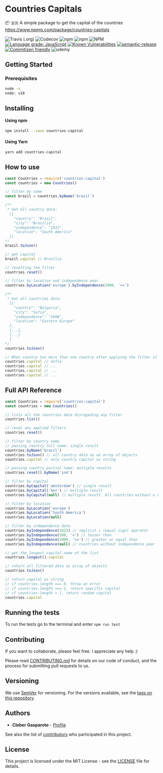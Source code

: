 # Countries Capitals
📦 🇧🇷 A simple package to get the capital of the countries https://www.npmjs.com/package/countries-capitals

![Travis (.org)](https://img.shields.io/travis/chgasparoto/countries-capitals?style=flat-square)
![Codecov](https://img.shields.io/codecov/c/github/chgasparoto/countries-capitals?style=flat-square)
![npm](https://img.shields.io/npm/v/countries-capitals?style=flat-square)
![npm](https://img.shields.io/npm/dw/countries-capitals?style=flat-square)
![NPM](https://img.shields.io/npm/l/countries-capitals?style=flat-square)
[![Language grade: JavaScript](https://img.shields.io/lgtm/grade/javascript/g/chgasparoto/countries-capitals.svg?logo=lgtm&logoWidth=18)](https://lgtm.com/projects/g/chgasparoto/countries-capitals/context:javascript)
[![Known Vulnerabilities](https://snyk.io//test/github/chgasparoto/countries-capitals/badge.svg?targetFile=package.json)](https://snyk.io//test/github/chgasparoto/countries-capitals?targetFile=package.json)
[![semantic-release](https://img.shields.io/badge/%20%20%F0%9F%93%A6%F0%9F%9A%80-semantic--release-e10079.svg)](https://github.com/semantic-release/semantic-release?style=flat-square)
[![Commitizen friendly](https://img.shields.io/badge/commitizen-friendly-brightgreen.svg)](http://commitizen.github.io/cz-cli?style=flat-square)
![udemy](https://img.shields.io/badge/udemy--course-countries--capitals-red?style=flat-square)

## Getting Started

### Prerequisites

```sh
node -v
node: v10
```

## Installing

#### Using npm
```sh
npm install --save countries-capital
```

#### Using Yarn
```sh
yarn add countries-capital
```

## How to use

```js
const Countries = require('countries-capital')
const countries = new Countries()

// filter by name
const brazil = countries.byName('brazil')

/**
 * Get all country data:
  [{
    "country": "Brazil",
    "city": "Brasília",
    "independence": "1822",
    "location": "South America"
  }]
*/
brazil.toJson()

// get capital
brazil.capital // Brasília

// resetting the filter
countries.reset()

// filter by location and independence year
countries.byLocation('europe').byIndependence(1900, '>=')

/**
 * Get all countries data:
  [{
    "country": "Bulgaria",
    "city": "Sofia",
    "independence": "1908",
    "location": "Eastern Europe"
  },
  {...},
  {...}
  ]
*/
countries.toJson()

// When country has more than one country after applying the filter it returns a random capital every time it calls .capital
countries.capital // Sofia
countries.capital // ...
countries.capital // ...
countries.capital // ...
```

## Full API Reference

```js
const Countries = require('countries-capital')
const countries = new Countries()

// lists all the countries data disregading any filter
countries.list()

// reset any applied filters
countries.reset()

// filter by country name
// passing country full name: single result
countries.byName('brazil')
countries.toJson() // all country data as an array of objects
countries.capital // only country capital as string

// passing country partial name: multiple results
countries.reset().byName('ind')

// filter by capital
countries.byCapital('amsterdam') // single result
countries.byCapital('ber') // multiple result
countries.byCapital(null) // multiple result. All countries without a Capital City

// filter by location
countries.byLocation('europe')
countries.byLocation('South America')
countries.byLocation(null)

// filter by independence date
countries.byIndependence(1822) // implicit = (equal sign) operator
countries.byIndependence(500, '<') // lesser than
countries.byIndependence(2000, '>=') // greater or equal than
countries.byIndependence(null) // countries without independence year

// get the longest capital name of the list
countries.longest().capital

// return all filtered data as array of objects
countries.toJson()

// return capital as string
// if countries.length === 0, throw an error
// if countries.length === 1, return specific capital
// if countries.length > 1, return random capital
countries.capital
```

## Running the tests

To run the tests go to the terminal and enter `npm run test`

## Contributing

If you want to collaborate, please feel free. I appreciate any help :)

Please read [CONTRIBUTING.md](CONTRIBUTING.md) for details on our code of conduct, and the process for submitting pull requests to us.

## Versioning

We use [SemVer](http://semver.org/) for versioning. For the versions available, see the [tags on this repository](https://github.com/chgasparoto/countries-capitals/tags).

## Authors

* **Cleber Gasparoto** - [Profile](https://github.com/chgasparoto)

See also the list of [contributors](https://github.com/chgasparoto/countries-capitals/contributors) who participated in this project.

## License

This project is licensed under the MIT License - see the [LICENSE](LICENSE) file for details.
